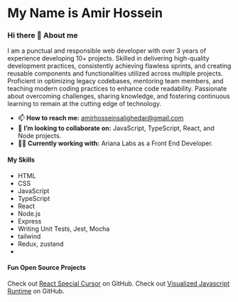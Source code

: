 # My Name is Amir Hossein

### Hi there 👋 About me

I am a punctual and responsible web developer with over 3 years of experience developing 10+ projects. Skilled in delivering high-quality development practices, consistently achieving flawless sprints, and creating reusable components and functionalities utilized across multiple projects. Proficient in optimizing legacy codebases, mentoring team members, and teaching modern coding practices to enhance code readability. Passionate about overcoming challenges, sharing knowledge, and fostering continuous learning to remain at the cutting edge of technology.

- 📫 **How to reach me:** [amirhosseinsalighedar@gmail.com](mailto:amirhosseinsalighedar@gmail.com)
- 👯 **I’m looking to collaborate on:** JavaScript, TypeScript, React, and Node projects.
- 👨‍💻 **Currently working with:** Ariana Labs as a Front End Developer.

#### My Skills

- HTML
- CSS
- JavaScript
- TypeScript
- React
- Node.js
- Express
- Writing Unit Tests, Jest, Mocha
- tailwind
- Redux, zustand
- 


#### Fun Open Source Projects

Check out [React Special Cursor](https://github.com/amirho1/react-special-cursor) on GitHub.
Check out [Visualized Javascript Runtime](https://github.com/amirho1/JavaScript-Runtime-Environment.git) on GitHub.

<!--
**amirho1/amirho1** is a ✨ _special_ ✨ repository because its `README.md` (this file) appears on your GitHub profile.

Here are some ideas tgit@github.com:amirho1/amirho1.gito get you started:

- 🔭 I’m currently working on ...
- 🌱 I’m currently learning ...
- 🤔 I’m looking for help with ...
- 💬 Ask me about ...
- 📫 How to reach me: ...
- 😄 Pronouns: ...
- ⚡ Fun fact: ...
-->
